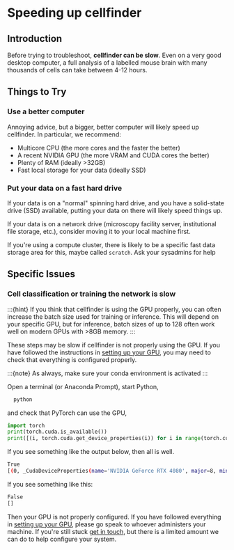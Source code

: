 # Speeding up cellfinder

## Introduction

Before trying to troubleshoot, **cellfinder can be slow**.
Even on a very good desktop computer, a full analysis of a labelled mouse brain with many thousands of cells can take between 4-12 hours.

## Things to Try

### Use a better computer

Annoying advice, but a bigger, better computer will likely speed up cellfinder.
In particular, we recommend:

* Multicore CPU (the more cores and the faster the better)
* A recent NVIDIA GPU (the more VRAM and CUDA cores the better)
* Plenty of RAM (ideally >32GB)
* Fast local storage for your data (ideally SSD)

### Put your data on a fast hard drive

If your data is on a "normal" spinning hard drive, and you have a solid-state drive (SSD) available, putting your data on there will likely speed things up.

If your data is on a network drive (microscopy facility server, institutional file storage, etc.), consider moving it to your local machine first.

If you're using a compute cluster, there is likely to be a specific fast data storage area for this, maybe called `scratch`. Ask your sysadmins for help

## Specific Issues

### Cell classification or training the network is slow

:::{hint}
If you think that cellfinder is using the GPU properly, you can often increase the batch size used for training or inference.
This will depend on your specific GPU, but for inference, batch sizes of up to 128 often work well on modern GPUs with >8GB memory.
:::

These steps may be slow if cellfinder is not properly using the GPU.
If you have followed the instructions in [setting up your GPU](/documentation/setting-up/gpu), you may need to check that everything is configured properly.

:::{note}
As always, make sure your conda environment is activated
:::

Open a terminal (or Anaconda Prompt), start Python,

```bash
  python
```

and check that PyTorch can use the GPU,

```python
import torch
print(torch.cuda.is_available())
print([(i, torch.cuda.get_device_properties(i)) for i in range(torch.cuda.device_count())])
```

If you see something like the output below, then all is well.

```bash
True
[(0, _CudaDeviceProperties(name='NVIDIA GeForce RTX 4080', major=8, minor=9, total_memory=16049MB, multi_processor_count=76))]
```

If you see something like this:

```bash
False
[]
```

Then your GPU is not properly configured.
If you have followed everything in [setting up your GPU](/documentation/setting-up/gpu), please go speak to whoever administers your machine.
If you're still stuck [get in touch](/contact), but there is a limited amount we can do to help configure your system.
